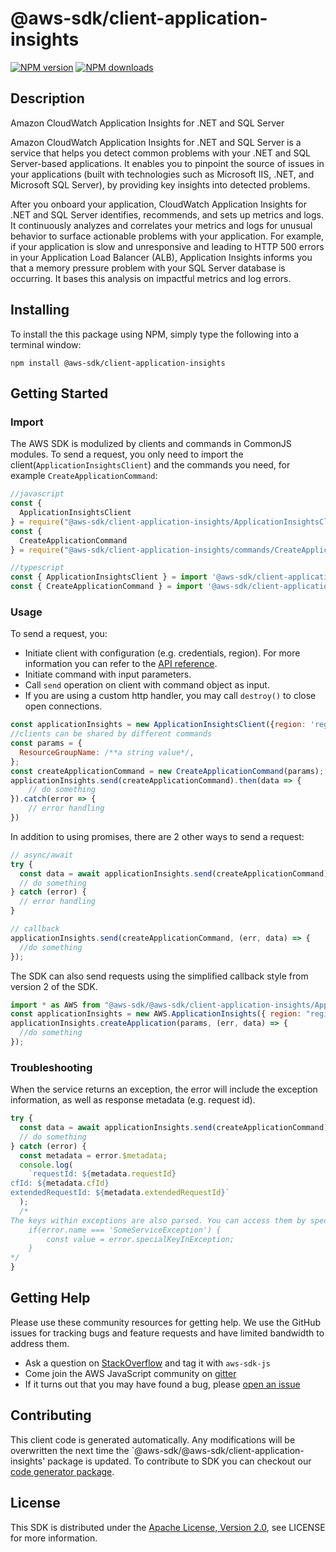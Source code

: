 # @aws-sdk/client-application-insights

[![NPM version](https://img.shields.io/npm/v/@aws-sdk/client-application-insights/preview.svg)](https://www.npmjs.com/package/@aws-sdk/client-application-insights)
[![NPM downloads](https://img.shields.io/npm/dm/@aws-sdk/client-application-insights.svg)](https://www.npmjs.com/package/@aws-sdk/client-application-insights)

## Description

<fullname>Amazon CloudWatch Application Insights for .NET and SQL Server</fullname> <p> Amazon CloudWatch Application Insights for .NET and SQL Server is a service that helps you detect common problems with your .NET and SQL Server-based applications. It enables you to pinpoint the source of issues in your applications (built with technologies such as Microsoft IIS, .NET, and Microsoft SQL Server), by providing key insights into detected problems.</p> <p>After you onboard your application, CloudWatch Application Insights for .NET and SQL Server identifies, recommends, and sets up metrics and logs. It continuously analyzes and correlates your metrics and logs for unusual behavior to surface actionable problems with your application. For example, if your application is slow and unresponsive and leading to HTTP 500 errors in your Application Load Balancer (ALB), Application Insights informs you that a memory pressure problem with your SQL Server database is occurring. It bases this analysis on impactful metrics and log errors. </p>

## Installing

To install the this package using NPM, simply type the following into a terminal window:

```
npm install @aws-sdk/client-application-insights
```

## Getting Started

### Import

The AWS SDK is modulized by clients and commands in CommonJS modules. To send a request, you only need to import the client(`ApplicationInsightsClient`) and the commands you need, for example `CreateApplicationCommand`:

```javascript
//javascript
const {
  ApplicationInsightsClient
} = require("@aws-sdk/client-application-insights/ApplicationInsightsClient");
const {
  CreateApplicationCommand
} = require("@aws-sdk/client-application-insights/commands/CreateApplicationCommand");
```

```javascript
//typescript
const { ApplicationInsightsClient } = import '@aws-sdk/client-application-insights/ApplicationInsightsClient';
const { CreateApplicationCommand } = import '@aws-sdk/client-application-insights/commands/CreateApplicationCommand';
```

### Usage

To send a request, you:

- Initiate client with configuration (e.g. credentials, region). For more information you can refer to the [API reference][].
- Initiate command with input parameters.
- Call `send` operation on client with command object as input.
- If you are using a custom http handler, you may call `destroy()` to close open connections.

```javascript
const applicationInsights = new ApplicationInsightsClient({region: 'region'});
//clients can be shared by different commands
const params = {
  ResourceGroupName: /**a string value*/,
};
const createApplicationCommand = new CreateApplicationCommand(params);
applicationInsights.send(createApplicationCommand).then(data => {
    // do something
}).catch(error => {
    // error handling
})
```

In addition to using promises, there are 2 other ways to send a request:

```javascript
// async/await
try {
  const data = await applicationInsights.send(createApplicationCommand);
  // do something
} catch (error) {
  // error handling
}
```

```javascript
// callback
applicationInsights.send(createApplicationCommand, (err, data) => {
  //do something
});
```

The SDK can also send requests using the simplified callback style from version 2 of the SDK.

```javascript
import * as AWS from "@aws-sdk/@aws-sdk/client-application-insights/ApplicationInsights";
const applicationInsights = new AWS.ApplicationInsights({ region: "region" });
applicationInsights.createApplication(params, (err, data) => {
  //do something
});
```

### Troubleshooting

When the service returns an exception, the error will include the exception information, as well as response metadata (e.g. request id).

```javascript
try {
  const data = await applicationInsights.send(createApplicationCommand);
  // do something
} catch (error) {
  const metadata = error.$metadata;
  console.log(
    `requestId: ${metadata.requestId}
cfId: ${metadata.cfId}
extendedRequestId: ${metadata.extendedRequestId}`
  );
  /*
The keys within exceptions are also parsed. You can access them by specifying exception names:
    if(error.name === 'SomeServiceException') {
        const value = error.specialKeyInException;
    }
*/
}
```

## Getting Help

Please use these community resources for getting help. We use the GitHub issues for tracking bugs and feature requests and have limited bandwidth to address them.

- Ask a question on [StackOverflow](https://stackoverflow.com/questions/tagged/aws-sdk-js) and tag it with `aws-sdk-js`
- Come join the AWS JavaScript community on [gitter](https://gitter.im/aws/aws-sdk-js-v3)
- If it turns out that you may have found a bug, please [open an issue](https://github.com/aws/aws-sdk-js-v3/issues)

## Contributing

This client code is generated automatically. Any modifications will be overwritten the next time the `@aws-sdk/@aws-sdk/client-application-insights' package is updated. To contribute to SDK you can checkout our [code generator package][].

## License

This SDK is distributed under the
[Apache License, Version 2.0](http://www.apache.org/licenses/LICENSE-2.0),
see LICENSE for more information.

[code generator package]: https://github.com/aws/aws-sdk-js-v3/tree/master/packages/service-types-generator
[api reference]: https://docs.aws.amazon.com/AWSJavaScriptSDK/latest/
